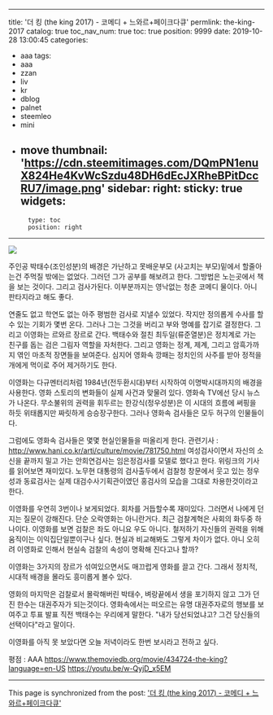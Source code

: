
---
title: '더 킹 (the king 2017) - 코메디 + 느와르+페이크다큐'
permlink: the-king-2017
catalog: true
toc_nav_num: true
toc: true
position: 9999
date: 2019-10-28 13:00:45
categories:
- aaa
tags:
- aaa
- zzan
- liv
- kr
- dblog
- palnet
- steemleo
- mini
- move
thumbnail: 'https://cdn.steemitimages.com/DQmPN1enuX824He4KvWcSzdu48DH6dEcJXRheBPitDccRU7/image.png'
sidebar:
    right:
        sticky: true
widgets:
    -
        type: toc
        position: right
---


![](https://cdn.steemitimages.com/DQmPN1enuX824He4KvWcSzdu48DH6dEcJXRheBPitDccRU7/image.png)

주인공 박태수(조인성분)의 배경은 가난하고 못배운부모 (사고치는 부모)밑에서 할줄아는건 주먹질 밖에는 없었다. 그러던 그가 공부를 해보려고 한다.  그방법은 노는곳에서 책을 보는 것이다. 그리고 검사가된다.  이부분까지는 영낙없는 청춘 코메디 물이다. 아니 판타지라고 해도 좋다. 

연줄도 없고 학연도 없는 아주 평범한 검사로 지낼수 있었다. 작지만 정의롭게 수사를 할수 있는 기회가 몇번 온다. 그러나 그는 그것을 버리고 부와 명예를 잡기로 결정한다. 그리고 이영화는 르와르 장르로 간다. 백태수와 절친  최두일(류준열분)은 정치계로 가는 친구를 돕는 검은 그림자 역할을 자처한다. 그리고 영화는 정계, 제계, 그리고 암흑가까지 엮인 마초적 장면들을 보여준다. 심지어 영화속 깡패는 정치인의 사주를 받아 정적을 개에게 먹이로 주어 제거하기도 한다. 

이영화는 다규멘터리처럼 1984년(전두환시대)부터 시작하여 이명박시대까지의 배경을 사용한다. 영화 스토리의 변화들이 실제 사건과 맞물려 있다. 영화속 TV에선 당시 뉴스가 나온다. 무소불위의 권력을 휘두르는 한강식(정우성분)은 이 시대의 흐름에 써핑을 하듯 위태롭지만 짜릿하게 승승장구한다.  그러나 영화속 검사들은 모두 허구의 인물들이다. 

그럼에도 영화속 검사들은 몇몇 현실인물들을 떠올리게 한다. 
관련기사 : http://www.hani.co.kr/arti/culture/movie/781750.html
여성검사이면서 자신의 소신을 끝까지 밀고 가는 안희연검사는 임은정검사를 모델로 했다고 한다. 위링크의 기사를 읽어보면 재미있다. 
노무현 대통령의 검사출두에서 검찰청 창문에서 웃고 있는 정우성과 동료검사는 실제 대검수사기획관이였던 홍검사의 모습을 그대로 차용한것이라고 한다. 

이영화를 우연히 3번이나 보게되었다. 회차를 거듭할수록 재미있다. 그러면서 나에게 던지는 질문이 강해진다. 
단순 오락영화는 아니란거다. 최근 검찰계혁은 사회의 화두중 하나이다. 이영화를 보면 검찰은 좌도 아니요 우도 아니다. 철저하기 자신들의 권력을 위해 움직이는 이익집단일뿐이구나 싶다. 현실과 비교해봐도 그렇게 차이가 없다. 
아니 오히려 이영화로 인해서 현실속 검찰의 속성이 명확해 진다고나 할까? 

이영화는 3가지의 장르가 섞여있으면서도 매끄럽게 영화를 끌고 간다. 그래서 정치적, 시대적 배경을 몰라도 흥미롭게 볼수 있다. 

영화의 마지막은 검찰로서 몰락해버린 박태수, 벼랑끝에서 생을 포기하지 않고 그가 던진 한수는 대권주자가 되는것이다. 영화속에서는 떠오르는 유명 대권주자로의 행보를 보여주고 투표 발표 직전 백태수는 우리에게 말한다. 
"내가 당선되었냐고? 그건 당신들의 선택이다"라고 말이다. 

이영화를 아직 못 보았다면 오늘 저녁이라도 한번 보시라고 전하고 싶다. 





평점 : AAA
https://www.themoviedb.org/movie/434724-the-king?language=en-US
https://youtu.be/w-QyjD_x5EM

- - -

This page is synchronized from the post: ['더 킹 (the king 2017) - 코메디 + 느와르+페이크다큐'](https://steemit.com/@kingbit/the-king-2017)
